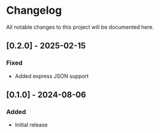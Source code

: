# Changelog

All notable changes to this project will be documented here.

## [0.2.0] - 2025-02-15

### Fixed

- Added express JSON support

## [0.1.0] - 2024-08-06

### Added

- Initial release
